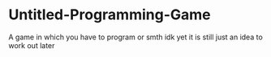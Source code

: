 # Untitled-Programming-Game
A game in which you have to program or smth idk yet it is still just an idea to work out later
